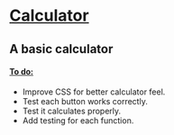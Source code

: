 <h1> <ins> Calculator </ins>  </h1>

<h2> A basic calculator </h2>

<h4> <ins> To do: </ins> </h4>
<ul> 
<li> Improve CSS for better calculator feel.</li>
  <li> Test each button works correctly. </li>
  <li> Test it calculates properly. </li>
  <li> Add testing for each function. </li>
</ul>

